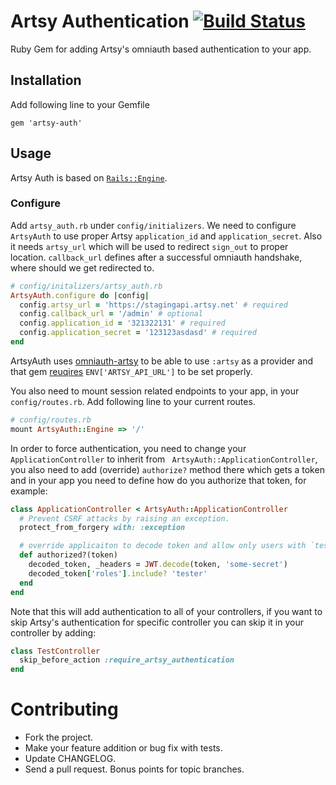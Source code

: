 # Artsy Authentication [![Build Status](https://travis-ci.org/artsy/artsy-auth.svg?branch=master)](https://travis-ci.org/artsy/artsy-auth)

Ruby Gem for adding Artsy's omniauth based authentication to your app.

## Installation
Add following line to your Gemfile

```
gem 'artsy-auth'
```

## Usage
Artsy Auth is based on [`Rails::Engine`](http://api.rubyonrails.org/classes/Rails/Engine.html).

### Configure
Add `artsy_auth.rb` under `config/initializers`. We need to configure `ArtsyAuth` to use proper Artsy `application_id` and `application_secret`. Also it needs `artsy_url` which will be used to redirect `sign_out` to proper location.
`callback_url` defines after a successful omniauth handshake, where should we get redirected to.

```ruby
# config/initalizers/artsy_auth.rb
ArtsyAuth.configure do |config|
  config.artsy_url = 'https://stagingapi.artsy.net' # required
  config.callback_url = '/admin' # optional
  config.application_id = '321322131' # required
  config.application_secret = '123123asdasd' # required
end
```

ArtsyAuth uses [omniauth-artsy](https://github.com/artsy/omniauth-artsy) to be able to use `:artsy` as a provider and that gem [reuqires](https://github.com/artsy/omniauth-artsy#configuration) `ENV['ARTSY_API_URL']` to be set properly.

You also need to mount session related endpoints to your app, in your `config/routes.rb`. Add following line to your current routes.
```ruby
# config/routes.rb
mount ArtsyAuth::Engine => '/'
```

In order to force authentication, you need to change your `ApplicationController` to inherit from ` ArtsyAuth::ApplicationController`, you also need to add (override) `authorize?` method there which gets a token and in your app you need to define how do you authorize that token, for example:
```ruby
class ApplicationController < ArtsyAuth::ApplicationController
  # Prevent CSRF attacks by raising an exception.
  protect_from_forgery with: :exception

  # override applicaiton to decode token and allow only users with `tester` role
  def authorized?(token)
    decoded_token, _headers = JWT.decode(token, 'some-secret')
    decoded_token['roles'].include? 'tester'
  end
end
```
Note that this will add authentication to all of your controllers, if you want to skip Artsy's authentication for specific controller you can skip it in your controller by adding:
```ruby
class TestController
  skip_before_action :require_artsy_authentication
end
```


# Contributing

* Fork the project.
* Make your feature addition or bug fix with tests.
* Update CHANGELOG.
* Send a pull request. Bonus points for topic branches.